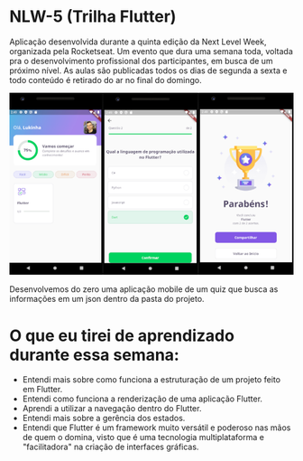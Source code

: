 # NLW-5 (Trilha Flutter)
Aplicação desenvolvida durante a quinta edição da Next Level Week, organizada pela Rocketseat. Um evento que dura uma semana toda, voltada pra o desenvolvimento profissional dos participantes, em busca de um próximo nível. As aulas são publicadas todos os dias de segunda a sexta e todo conteúdo é retirado do ar no final do domingo.

![](assets/images/DevQuiz.png)

Desenvolvemos do zero uma aplicação mobile de um quiz que busca as informações em um json dentro da pasta do projeto.

# O que eu tirei de aprendizado durante essa semana:
- Entendi mais sobre como funciona a estruturação de um projeto feito em Flutter.
- Entendi como funciona a renderização de uma aplicação Flutter.
- Aprendi a utilizar a navegação dentro do Flutter.
- Entendi mais sobre a gerência dos estados.
- Entendi que Flutter é um framework muito versátil e poderoso nas mãos de quem o domina, visto que é uma tecnologia multiplataforma e "facilitadora" na criação de interfaces gráficas.
